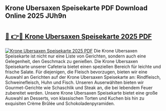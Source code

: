 ## Krone Ubersaxen Speisekarte PDF Download Online 2025 JUh9n

# <h2><a href="http://gc9xpt.nevu.top/?p=Krone+Ubersaxen+Speisekarte">🔗 👉🔴 Krone Ubersaxen Speisekarte 2025 PDF</a></h2>

[![Krone Ubersaxen Speisekarte 2025 PDF](https://i.imgur.com/dBaPXMq.png)](http://gc9xpt.nevu.top/?p=Krone+Ubersaxen+Speisekarte)
Die Krone Ubersaxen Speisekarte ist nicht nur eine Liste von Gerichten, sondern auch eine Gelegenheit, den Geschmack zu genießen. Die Krone Ubersaxen Speisekarte unserer Cafeteria bietet einen speziellen Bereich für leichte und frische Salate. Für diejenigen, die Fleisch bevorzugen, bieten wir eine Auswahl an Gerichten auf der Krone Ubersaxen Speisekarte an: Rindfleisch, Schweinefleisch, Huhn und Fisch. Unseren Auserwählten bieten wir Gourmet-Gerichte wie Schaschlik und Steak an, die bei lebendem Feuer zubereitet werden. Unsere Krone Ubersaxen Speisekarte bietet eine große Auswahl an Desserts, von klassischen Torten und Kuchen bis hin zu exquisiten Crème Brûlée und Schokoladenpyramiden.

